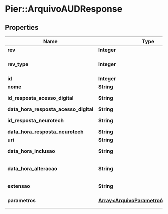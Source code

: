 # Pier::ArquivoAUDResponse

## Properties
Name | Type | Description | Notes
------------ | ------------- | ------------- | -------------
**rev** | **Integer** | Identificador da auditoria arquivo | [optional] 
**rev_type** | **Integer** | Identificador do tipo de auditoria (0 - Criado, 1 - Alterado, 2 - Exclu\u00C3\u00ADdo) | [optional] 
**id** | **Integer** | Identificador do arquivo auditado | [optional] 
**nome** | **String** | Nome do arquivo auditado | [optional] 
**id_resposta_acesso_digital** | **String** | Identificador da resposta da Acesso Digital | [optional] 
**data_hora_resposta_acesso_digital** | **String** | Data de resposta da Acesso Digital | [optional] 
**id_resposta_neurotech** | **String** | Identificador da resposta da Neurotech | [optional] 
**data_hora_resposta_neurotech** | **String** | Data de resposta da Neurotech | [optional] 
**uri** | **String** | Uri de acesso | [optional] 
**data_hora_inclusao** | **String** | Data de inclus\u00C3\u00A3o do arquivo auditado | [optional] 
**data_hora_alteracao** | **String** | Data de altera\u00C3\u00A7\u00C3\u00A3o do arquivo auditado | [optional] 
**extensao** | **String** | Extens\u00C3\u00A3o do arquivo auditado | [optional] 
**parametros** | [**Array&lt;ArquivoParametroAUDResponse&gt;**](ArquivoParametroAUDResponse.md) | Lista  de par\u00C3\u00A2metros do arquivo auditado | [optional] 


